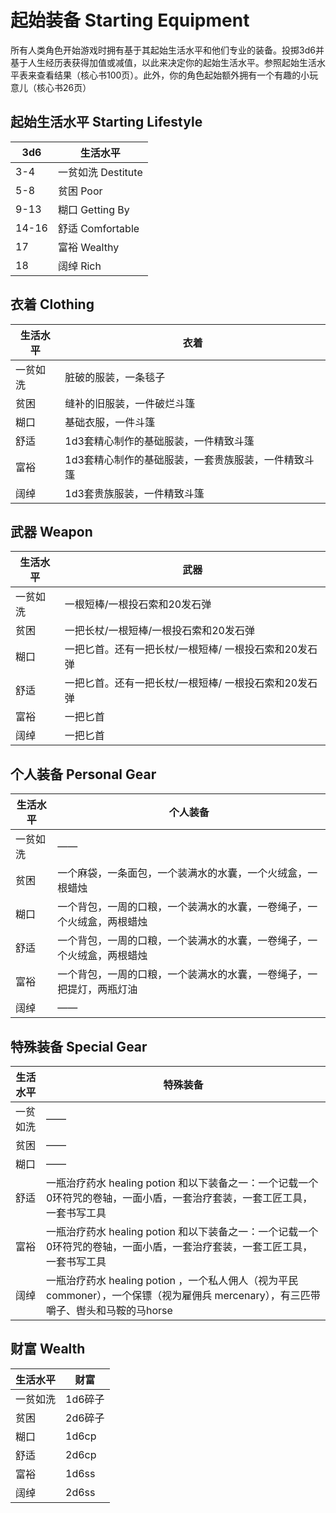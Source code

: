 # 起始装备 Starting Equipment

所有人类角色开始游戏时拥有基于其起始生活水平和他们专业的装备。投掷3d6并基于人生经历表获得加值或减值，以此来决定你的起始生活水平。参照起始生活水平表来查看结果（核心书100页）。此外，你的角色起始额外拥有一个有趣的小玩意儿（核心书26页）

## 起始生活水平 Starting Lifestyle

<table>
<thead>
<tr class="header">
<th>3d6</th>
<th>生活水平</th>
</tr>
</thead>
<tbody>
<tr class="odd">
<td>3-4</td>
<td>一贫如洗 Destitute</td>
</tr>
<tr class="even">
<td>5-8</td>
<td>贫困 Poor</td>
</tr>
<tr class="odd">
<td>9-13</td>
<td>糊口 Getting By</td>
</tr>
<tr class="even">
<td>14-16</td>
<td>舒适 Comfortable</td>
</tr>
<tr class="odd">
<td>17</td>
<td>富裕 Wealthy</td>
</tr>
<tr class="even">
<td>18</td>
<td>阔绰 Rich</td>
</tr>
</tbody>
</table>

## 衣着 Clothing

<table>
<thead>
<tr class="header">
<th>生活水平</th>
<th>衣着</th>
</tr>
</thead>
<tbody>
<tr class="odd">
<td>一贫如洗</td>
<td>脏破的服装，一条毯子</td>
</tr>
<tr class="even">
<td>贫困</td>
<td>缝补的旧服装，一件破烂斗篷</td>
</tr>
<tr class="odd">
<td>糊口</td>
<td>基础衣服，一件斗篷</td>
</tr>
<tr class="even">
<td>舒适</td>
<td>1d3套精心制作的基础服装，一件精致斗篷</td>
</tr>
<tr class="odd">
<td>富裕</td>
<td>1d3套精心制作的基础服装，一套贵族服装，一件精致斗篷</td>
</tr>
<tr class="even">
<td>阔绰</td>
<td>1d3套贵族服装，一件精致斗篷</td>
</tr>
</tbody>
</table>

## 武器 Weapon

<table>
<thead>
<tr class="header">
<th>生活水平</th>
<th>武器</th>
</tr>
</thead>
<tbody>
<tr class="odd">
<td>一贫如洗</td>
<td>一根短棒/一根投石索和20发石弹</td>
</tr>
<tr class="even">
<td>贫困</td>
<td>一把长杖/一根短棒/一根投石索和20发石弹</td>
</tr>
<tr class="odd">
<td>糊口</td>
<td>一把匕首。还有一把长杖/一根短棒/ 一根投石索和20发石弹</td>
</tr>
<tr class="even">
<td>舒适</td>
<td>一把匕首。还有一把长杖/一根短棒/ 一根投石索和20发石弹</td>
</tr>
<tr class="odd">
<td>富裕</td>
<td>一把匕首</td>
</tr>
<tr class="even">
<td>阔绰</td>
<td>一把匕首</td>
</tr>
</tbody>
</table>

## 个人装备 Personal Gear

<table>
<thead>
<tr class="header">
<th>生活水平</th>
<th>个人装备</th>
</tr>
</thead>
<tbody>
<tr class="odd">
<td>一贫如洗</td>
<td>——</td>
</tr>
<tr class="even">
<td>贫困</td>
<td>一个麻袋，一条面包，一个装满水的水囊，一个火绒盒，一根蜡烛</td>
</tr>
<tr class="odd">
<td>糊口</td>
<td>一个背包，一周的口粮，一个装满水的水囊，一卷绳子，一个火绒盒，两根蜡烛</td>
</tr>
<tr class="even">
<td>舒适</td>
<td>一个背包，一周的口粮，一个装满水的水囊，一卷绳子，一个火绒盒，两根蜡烛</td>
</tr>
<tr class="odd">
<td>富裕</td>
<td>一个背包，一周的口粮，一个装满水的水囊，一卷绳子，一把提灯，两瓶灯油</td>
</tr>
<tr class="even">
<td>阔绰</td>
<td>——</td>
</tr>
</tbody>
</table>

## 特殊装备 Special Gear

<table>
<thead>
<tr class="header">
<th>生活水平</th>
<th>特殊装备</th>
</tr>
</thead>
<tbody>
<tr class="odd">
<td>一贫如洗</td>
<td>——</td>
</tr>
<tr class="even">
<td>贫困</td>
<td>——</td>
</tr>
<tr class="odd">
<td>糊口</td>
<td>——</td>
</tr>
<tr class="even">
<td>舒适</td>
<td>一瓶治疗药水 healing potion
和以下装备之一：一个记载一个0环符咒的卷轴，一面小盾，一套治疗套装，一套工匠工具，一套书写工具</td>
</tr>
<tr class="odd">
<td>富裕</td>
<td>一瓶治疗药水 healing potion
和以下装备之一：一个记载一个0环符咒的卷轴，一面小盾，一套治疗套装，一套工匠工具，一套书写工具</td>
</tr>
<tr class="even">
<td>阔绰</td>
<td>一瓶治疗药水 healing potion ，一个私人佣人（视为平民
commoner），一个保镖（视为雇佣兵
mercenary），有三匹带嚼子、辔头和马鞍的马horse</td>
</tr>
</tbody>
</table>

## 财富 Wealth

<table>
<thead>
<tr class="header">
<th>生活水平</th>
<th>财富</th>
</tr>
</thead>
<tbody>
<tr class="odd">
<td>一贫如洗</td>
<td>1d6碎子</td>
</tr>
<tr class="even">
<td>贫困</td>
<td>2d6碎子</td>
</tr>
<tr class="odd">
<td>糊口</td>
<td>1d6cp</td>
</tr>
<tr class="even">
<td>舒适</td>
<td>2d6cp</td>
</tr>
<tr class="odd">
<td>富裕</td>
<td>1d6ss</td>
</tr>
<tr class="even">
<td>阔绰</td>
<td>2d6ss</td>
</tr>
</tbody>
</table>
